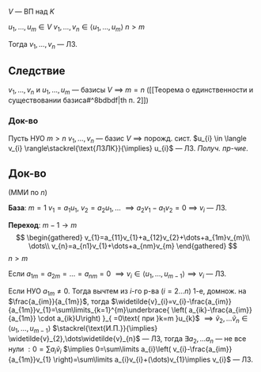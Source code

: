 $V$ — ВП над $K$

$u_{1},\dots,u_{m} \in V$
$v_{1}, \dots, v_{n} \in \langle u_{1},\dots, u_{m} \rangle$
$n>m$

Тогда $v_{1},\dots, v_{n}$ — ЛЗ.
## Следствие

$v_{1},\dots, v_{n}$ и $u_{1},\dots ,u_{m}$ — базисы $V$ $\implies$ $m=n$ ([[Теорема о единственности и существовании базиса#^8bdbdf|th п. 2]])
### Док-во

Пусть НУО $m>n$
$v_{1},\dots,v_{n}$ — базис $V$ $\implies$ порожд. сист. $u_{i} \in \langle v_{i} \rangle\stackrel{\text{ЛЗЛК}}{\implies} u_{i}$ — ЛЗ. *Получ. пр-чие*.

## Док-во

(ММИ по $n$)

**База**: $m=1$
$v_{1}=a_{1}u_{1},\ v_{2}=a_{2}u_{1},\dots$ $\implies a_{2}v_{1}-a_{1}v_{2}=0$ $\implies$ $v_{i}$ — ЛЗ.

**Переход**: $m-1\to m$
$$
\begin{gathered}
v_{1}=a_{11}v_{1}+a_{12}v_{2}+\dots+a_{1m}v_{m}\\
\dots\\
v_{n}=a_{n1}v_{1}+\dots+a_{nm}v_{m}
\end{gathered}
$$
$n>m$

Если $a_{1m}=a_{2m}=\dots=a_{nm}=0$ $\implies v_{i} \in \langle u_{1} ,\dots ,u_{m-1}\rangle\implies v_{i}$ — ЛЗ.

Если НУО $a_{1m}\neq 0$. Тогда вычтем из $i$-го р-ва ($i=2\dots n$) 1-е, домнож. на $\frac{a_{im}}{a_{1m}}$, тогда $\widetilde{v}_{i}=v_{i}-\frac{a_{im}}{a_{1m}}v_{1}=\sum\limits_{k=1}^{m}\underbrace{ \left( a_{ik}-\frac{a_{im}}{a_{1m}} \cdot a_{ik}U\right) }_{ =0\text{ при }k=m }u_{k}$ $\implies \widetilde{v}_{2},\dots\widetilde{v}_{n} \in \langle u_{1},\dots,u_{m-1} \rangle$ $\stackrel{\text{И.П.}}{\implies} \widetilde{v}_{2},\dots\widetilde{v}_{n}$ — ЛЗ, тогда $\exists a_{2},\dots a_{n}$ — не все нули $:0=\sum\limits a_{i}\widetilde{v}_{i}$ $\implies 0=\sum\limits a_{i}\left( v_{i}-\frac{a_{im}}{a_{1m}}v_{1} \right)=\sum\limits a_{i}v_{i}+(\dots)v_{1}\implies v_{i}$ — ЛЗ.